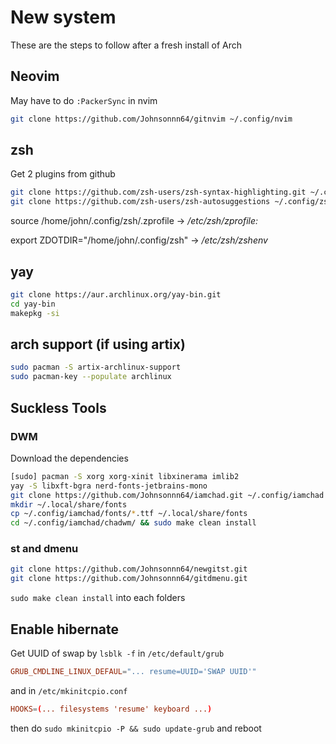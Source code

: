 # New system
These are the steps to follow after a fresh install of Arch </BR>

## Neovim
May have to do `:PackerSync` in nvim
```bash
git clone https://github.com/Johnsonnn64/gitnvim ~/.config/nvim
```

## zsh
Get 2 plugins from github
```bash
git clone https://github.com/zsh-users/zsh-syntax-highlighting.git ~/.config/zsh/zplugins/zsh-syntax-highlighting
git clone https://github.com/zsh-users/zsh-autosuggestions ~/.config/zsh/zplugins/zsh-autosuggestions
```
source /home/john/.config/zsh/.zprofile -> */etc/zsh/zprofile:*

export ZDOTDIR="/home/john/.config/zsh" -> */etc/zsh/zshenv*

## yay
```bash
git clone https://aur.archlinux.org/yay-bin.git
cd yay-bin
makepkg -si
```

## arch support (if using artix)
```bash
sudo pacman -S artix-archlinux-support
sudo pacman-key --populate archlinux
```

## Suckless Tools

### DWM
Download the dependencies
```bash
[sudo] pacman -S xorg xorg-xinit libxinerama imlib2
yay -S libxft-bgra nerd-fonts-jetbrains-mono
git clone https://github.com/Johnsonnn64/iamchad.git ~/.config/iamchad
mkdir ~/.local/share/fonts
cp ~/.config/iamchad/fonts/*.ttf ~/.local/share/fonts
cd ~/.config/iamchad/chadwm/ && sudo make clean install
```
### st and dmenu
```bash
git clone https://github.com/Johnsonnn64/newgitst.git
git clone https://github.com/Johnsonnn64/gitdmenu.git
```
`sudo make clean install` into each folders

## Enable hibernate
Get UUID of swap by `lsblk -f`
in `/etc/default/grub`
```conf
GRUB_CMDLINE_LINUX_DEFAUL="... resume=UUID='SWAP UUID'"
```
and in `/etc/mkinitcpio.conf`
```conf
HOOKS=(... filesystems 'resume' keyboard ...)
```
then do `sudo mkinitcpio -P && sudo update-grub`
and reboot

